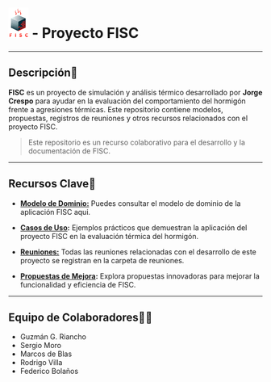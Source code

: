 # <img src="/propuestas/logo/VersionAvanzada.png" alt="FISC Logo" height="60"> - Proyecto FISC

---

## Descripción📝

**FISC** es un proyecto de simulación y análisis térmico desarrollado por **Jorge Crespo** para ayudar en la evaluación del comportamiento del hormigón frente a agresiones térmicas. Este repositorio contiene modelos, propuestas, registros de reuniones y otros recursos relacionados con el proyecto FISC.

> Este repositorio es un recurso colaborativo para el desarrollo y la documentación de FISC.

---

## Recursos Clave🔑

- **[Modelo de Dominio:](/documentosMD/modeloDelDominio.md)** Puedes consultar el modelo de dominio de la aplicación FISC aqui.

- **[Casos de Uso](/documentosMD/casosDeUso.md):** Ejemplos prácticos que demuestran la aplicación del proyecto FISC en la evaluación térmica del hormigón.

- **[Reuniones:](/reunionesPdf/)** Todas las reuniones relacionadas con el desarrollo de este proyecto se registran en la carpeta de reuniones.

- **[Propuestas de Mejora](/propuestas/):** Explora propuestas innovadoras para mejorar la funcionalidad y eficiencia de FISC.

---

## Equipo de Colaboradores👩‍💻

- Guzmán G. Riancho
- Sergio Moro
- Marcos de Blas
- Rodrigo Villa
- Federico Bolaños
